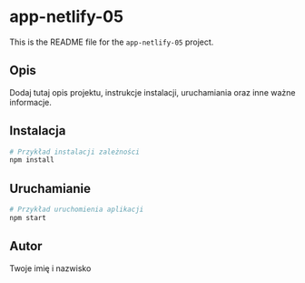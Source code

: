 # app-netlify-05

This is the README file for the `app-netlify-05` project.

## Opis
Dodaj tutaj opis projektu, instrukcje instalacji, uruchamiania oraz inne ważne informacje.

## Instalacja

```bash
# Przykład instalacji zależności
npm install
```

## Uruchamianie

```bash
# Przykład uruchomienia aplikacji
npm start
```

## Autor
Twoje imię i nazwisko
